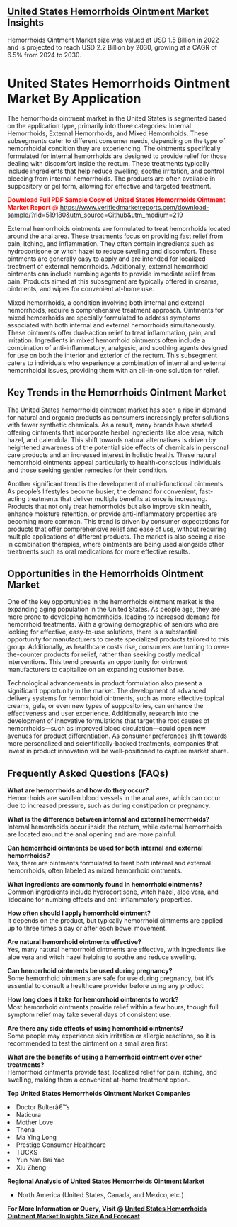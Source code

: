 <h2><a href="https://www.verifiedmarketreports.com/download-sample/?rid=519180&amp;utm_source=Github&amp;utm_medium=219" target="_blank">United States Hemorrhoids Ointment Market</a> Insights</h2><p>Hemorrhoids Ointment Market size was valued at USD 1.5 Billion in 2022 and is projected to reach USD 2.2 Billion by 2030, growing at a CAGR of 6.5% from 2024 to 2030.</p><p> <h1>United States Hemorrhoids Ointment Market By Application</h1> <p>The hemorrhoids ointment market in the United States is segmented based on the application type, primarily into three categories: Internal Hemorrhoids, External Hemorrhoids, and Mixed Hemorrhoids. These subsegments cater to different consumer needs, depending on the type of hemorrhoidal condition they are experiencing. The ointments specifically formulated for internal hemorrhoids are designed to provide relief for those dealing with discomfort inside the rectum. These treatments typically include ingredients that help reduce swelling, soothe irritation, and control bleeding from internal hemorrhoids. The products are often available in suppository or gel form, allowing for effective and targeted treatment. <p><span class=""><span style="color: #ff0000;"><strong>Download Full PDF Sample Copy of United States Hemorrhoids Ointment Market Report</strong> @ </span><a href="https://www.verifiedmarketreports.com/download-sample/?rid=519180&amp;utm_source=Github&amp;utm_medium=219" target="_blank">https://www.verifiedmarketreports.com/download-sample/?rid=519180&amp;utm_source=Github&amp;utm_medium=219</a></span></p></p> <p>External hemorrhoids ointments are formulated to treat hemorrhoids located around the anal area. These treatments focus on providing fast relief from pain, itching, and inflammation. They often contain ingredients such as hydrocortisone or witch hazel to reduce swelling and discomfort. These ointments are generally easy to apply and are intended for localized treatment of external hemorrhoids. Additionally, external hemorrhoid ointments can include numbing agents to provide immediate relief from pain. Products aimed at this subsegment are typically offered in creams, ointments, and wipes for convenient at-home use. <p>Mixed hemorrhoids, a condition involving both internal and external hemorrhoids, require a comprehensive treatment approach. Ointments for mixed hemorrhoids are specially formulated to address symptoms associated with both internal and external hemorrhoids simultaneously. These ointments offer dual-action relief to treat inflammation, pain, and irritation. Ingredients in mixed hemorrhoid ointments often include a combination of anti-inflammatory, analgesic, and soothing agents designed for use on both the interior and exterior of the rectum. This subsegment caters to individuals who experience a combination of internal and external hemorrhoidal issues, providing them with an all-in-one solution for relief. <h2>Key Trends in the Hemorrhoids Ointment Market</h2> <p>The United States hemorrhoids ointment market has seen a rise in demand for natural and organic products as consumers increasingly prefer solutions with fewer synthetic chemicals. As a result, many brands have started offering ointments that incorporate herbal ingredients like aloe vera, witch hazel, and calendula. This shift towards natural alternatives is driven by heightened awareness of the potential side effects of chemicals in personal care products and an increased interest in holistic health. These natural hemorrhoid ointments appeal particularly to health-conscious individuals and those seeking gentler remedies for their condition. <p>Another significant trend is the development of multi-functional ointments. As people’s lifestyles become busier, the demand for convenient, fast-acting treatments that deliver multiple benefits at once is increasing. Products that not only treat hemorrhoids but also improve skin health, enhance moisture retention, or provide anti-inflammatory properties are becoming more common. This trend is driven by consumer expectations for products that offer comprehensive relief and ease of use, without requiring multiple applications of different products. The market is also seeing a rise in combination therapies, where ointments are being used alongside other treatments such as oral medications for more effective results. <h2>Opportunities in the Hemorrhoids Ointment Market</h2> <p>One of the key opportunities in the hemorrhoids ointment market is the expanding aging population in the United States. As people age, they are more prone to developing hemorrhoids, leading to increased demand for hemorrhoid treatments. With a growing demographic of seniors who are looking for effective, easy-to-use solutions, there is a substantial opportunity for manufacturers to create specialized products tailored to this group. Additionally, as healthcare costs rise, consumers are turning to over-the-counter products for relief, rather than seeking costly medical interventions. This trend presents an opportunity for ointment manufacturers to capitalize on an expanding customer base. <p>Technological advancements in product formulation also present a significant opportunity in the market. The development of advanced delivery systems for hemorrhoid ointments, such as more effective topical creams, gels, or even new types of suppositories, can enhance the effectiveness and user experience. Additionally, research into the development of innovative formulations that target the root causes of hemorrhoids—such as improved blood circulation—could open new avenues for product differentiation. As consumer preferences shift towards more personalized and scientifically-backed treatments, companies that invest in product innovation will be well-positioned to capture market share. <h2>Frequently Asked Questions (FAQs)</h2> <p><b>What are hemorrhoids and how do they occur?</b><br> Hemorrhoids are swollen blood vessels in the anal area, which can occur due to increased pressure, such as during constipation or pregnancy.</p> <p><b>What is the difference between internal and external hemorrhoids?</b><br> Internal hemorrhoids occur inside the rectum, while external hemorrhoids are located around the anal opening and are more painful.</p> <p><b>Can hemorrhoid ointments be used for both internal and external hemorrhoids?</b><br> Yes, there are ointments formulated to treat both internal and external hemorrhoids, often labeled as mixed hemorrhoid ointments.</p> <p><b>What ingredients are commonly found in hemorrhoid ointments?</b><br> Common ingredients include hydrocortisone, witch hazel, aloe vera, and lidocaine for numbing effects and anti-inflammatory properties.</p> <p><b>How often should I apply hemorrhoid ointment?</b><br> It depends on the product, but typically hemorrhoid ointments are applied up to three times a day or after each bowel movement.</p> <p><b>Are natural hemorrhoid ointments effective?</b><br> Yes, many natural hemorrhoid ointments are effective, with ingredients like aloe vera and witch hazel helping to soothe and reduce swelling.</p> <p><b>Can hemorrhoid ointments be used during pregnancy?</b><br> Some hemorrhoid ointments are safe for use during pregnancy, but it’s essential to consult a healthcare provider before using any product.</p> <p><b>How long does it take for hemorrhoid ointments to work?</b><br> Most hemorrhoid ointments provide relief within a few hours, though full symptom relief may take several days of consistent use.</p> <p><b>Are there any side effects of using hemorrhoid ointments?</b><br> Some people may experience skin irritation or allergic reactions, so it is recommended to test the ointment on a small area first.</p> <p><b>What are the benefits of using a hemorrhoid ointment over other treatments?</b><br> Hemorrhoid ointments provide fast, localized relief for pain, itching, and swelling, making them a convenient at-home treatment option.</p> </p><p><strong>Top United States Hemorrhoids Ointment Market Companies</strong></p><div data-test-id=""><p><li>Doctor Bulterâ€™s</li><li> Naticura</li><li> Mother Love</li><li> Thena</li><li> Ma Ying Long</li><li> Prestige Consumer Healthcare</li><li> TUCKS</li><li> Yun Nan Bai Yao</li><li> Xiu Zheng</li></p><div><strong>Regional Analysis of&nbsp;United States Hemorrhoids Ointment Market</strong></div><ul><li dir="ltr"><p dir="ltr">North America&nbsp;(United States, Canada, and Mexico, etc.)</p></li></ul><p><strong>For More Information or Query, Visit @&nbsp;</strong><strong><a href="https://www.verifiedmarketreports.com/product/hemorrhoids-ointment-market/?utm_source=Github&amp;utm_medium=219" target="_blank">United States Hemorrhoids Ointment Market Insights Size And Forecast</a></strong></p></div>
